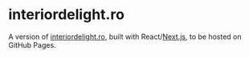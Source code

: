 # interiordelight.ro

A version of [interiordelight.ro](http://www.interiordelight.ro), built with React/[Next.js](https://github.com/zeit/next.js/), to be hosted on GitHub Pages.
